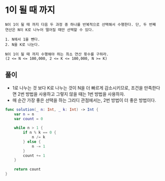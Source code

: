 # 1이 될 때 까지

```
N이 1이 될 때 까지 다음 두 과정 중 하나를 반복적으로 선택해서 수행한다. 단, 두 번째 연산은 N이 K로 나누어 떨어질 때만 선택할 수 있다.

1. N에서 1을 뺀다.
2. N을 K로 나눈다.

N이 1이 될 때 까지 수행해야 하는 최소 연산 횟수를 구하라.
(2 <= N <= 100,000, 2 <= K <= 100,000, N >= K)
```

## 풀이

- 1로 나누는 것 보다 K로 나누는 것이 N을 더 빠르게 감소시키므로, 조건을 만족한다면 2번 방법을 사용하고 그렇지 않을 때는 1번 방법을 사용하자.
- 매 순간 가장 좋은 선택을 하는 그리디 관점에서는, 2번 방법이 더 좋은 방법이다.

```swift
func solution(_ n: Int, _ k: Int) -> Int {
    var n = n
    var count = 0
    
    while n > 1 {
        if n % k == 0 {
            n /= k
        } else {
            n -= 1
        }
        count += 1
    }
    
    return count
}
```
